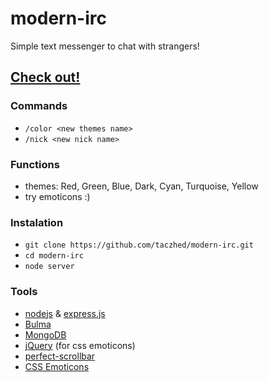 # modern-irc

Simple text messenger to chat with strangers!

## [Check out!](http://modern-irc.herokuapp.com/)

### Commands
- `/color <new themes name>`
- `/nick <new nick name>`

### Functions
- themes: Red, Green, Blue, Dark, Cyan, Turquoise, Yellow
- try emoticons :)

### Instalation
- `git clone https://github.com/taczhed/modern-irc.git`
- `cd modern-irc`
- `node server`

### Tools
- [nodejs](https://nodejs.org/) & [express.js](https://expressjs.com/) 
- [Bulma](https://bulma.io/)
- [MongoDB](https://www.mongodb.com/)
- [jQuery](https://jquery.com/) (for css emoticons)
- [perfect-scrollbar](https://www.npmjs.com/package/perfect-scrollbar)
- [CSS Emoticons](https://os.alfajango.com/css-emoticons/)
